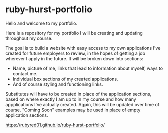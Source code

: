 # ruby-hurst-portfolio
Hello and welcome to my portfolio.

Here is a repository for my portfolio I will be creating and updating throughout my course.

The goal is to build a website with easy access to my own applications I've created for future employers to review, in the hopes of
getting a job wherever I apply in the future.
It will be broken down into sections:
 - Name, picture of me, links that lead to information about myself, ways to contact me.
 - Individual box sections of my created applications.
 - And of course styling and functioning links.

Substitutes will have to be created in place of the application sections, based on where exactly I am up to in my course and how many appplications I've actually created. Again, this will be updated over time of course. "Coming Soon" examples  may be  used in place of empty application sections.

https://rubyred01.github.io/ruby-hurst-portfolio/
